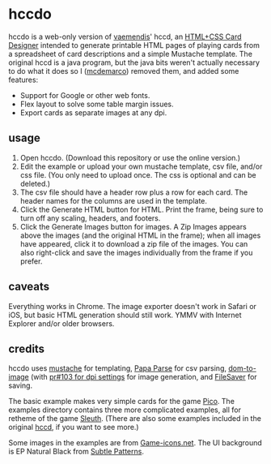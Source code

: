 hccdo
========

hccdo is a web-only version of [vaemendis](https://github.com/vaemendis)' hccd, an [HTML+CSS Card Designer](https://github.com/vaemendis/hccd/) intended to generate printable HTML pages of playing cards from a spreadsheet of card descriptions and a simple Mustache template.  The original hccd is a java program, but the java bits weren't actually necessary to do what it does so I ([mcdemarco](https://github.com/mcdemarco)) removed them, and added some features:

* Support for Google or other web fonts.
* Flex layout to solve some table margin issues.
* Export cards as separate images at any dpi.

usage
--------

1. Open hccdo.  (Download this repository or use the online version.)
2. Edit the example or upload your own mustache template, csv file, and/or css file.  (You only need to upload once.  The css is optional and can be deleted.)
3. The csv file should have a header row plus a row for each card.  The header names for the columns are used in the template.  
3. Click the Generate HTML button for HTML.  Print the frame, being sure to turn off any scaling, headers, and footers.
4. Click the Generate Images button for images.  A Zip Images appears above the images (and the original HTML in the frame); when all images have appeared, click it to download a zip file of the images.  You can also right-click and save the images individually from the frame if you prefer.

caveats
---------

Everything works in Chrome.  The image exporter doesn't work in Safari or iOS, but basic HTML generation should still work.  YMMV with Internet Explorer and/or older browsers.

credits
---------

hccdo uses [mustache](https://mustache.github.io) for templating, [Papa Parse](http://papaparse.com) for csv parsing, [dom-to-image](https://github.com/tsayen/dom-to-image/) (with [pr#103 for dpi settings](https://github.com/tsayen/dom-to-image/pull/103) for image generation, and [FileSaver](https://github.com/eligrey/FileSaver.js) for saving.

The basic example makes very simple cards for the game [Pico](https://boardgamegeek.com/boardgame/2051/pico).  The examples directory contains three more complicated examples, all for retheme of the game [Sleuth](https://boardgamegeek.com/boardgame/594/sleuth).  (There are also some examples included in the original [hccd](https://github.com/vaemendis/hccd/), if you want to see more.)

Some images in the examples are from [Game-icons.net](http://game-icons.net).  The UI background is EP Natural Black from [Subtle Patterns](https://www.toptal.com/designers/subtlepatterns/ep-natural-black/).

